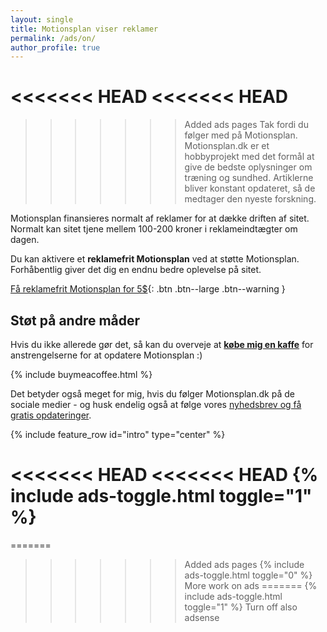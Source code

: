 ```yaml
---
layout: single
title: Motionsplan viser reklamer
permalink: /ads/on/
author_profile: true
---
```


<<<<<<< HEAD
<<<<<<< HEAD
=======
>>>>>>> Added ads pages
Tak fordi du følger med på Motionsplan. Motionsplan.dk er et hobbyprojekt med det formål at give de bedste oplysninger om træning og sundhed. Artiklerne bliver konstant opdateret, så de medtager den nyeste forskning.

Motionsplan finansieres normalt af reklamer for at dække driften af sitet. Normalt kan sitet tjene mellem 100-200 kroner i reklameindtægter om dagen.

Du kan aktivere et **reklamefrit Motionsplan** ved at støtte Motionsplan. Forhåbentlig giver det dig en endnu bedre oplevelse på sitet.

[Få reklamefrit Motionsplan for 5$](https://www.buymeacoffee.com/l/Gi0SBcuPF){: .btn .btn--large .btn--warning }

## Støt på andre måder

Hvis du ikke allerede gør det, så kan du overveje at **[købe mig en kaffe](https://www.buymeacoffee.com/lsolesen/)** for anstrengelserne for at opdatere Motionsplan :)

{% include buymeacoffee.html %}

Det betyder også meget for mig, hvis du følger Motionsplan.dk på de sociale medier - og husk endelig også at følge vores [nyhedsbrev og få gratis opdateringer](/nyhedsbrev/).

{% include feature_row id="intro" type="center" %}

<<<<<<< HEAD
<<<<<<< HEAD
{% include ads-toggle.html toggle="1" %}
=======
=======
>>>>>>> Added ads pages
{% include ads-toggle.html toggle="0" %}
>>>>>>> More work on ads
=======
{% include ads-toggle.html toggle="1" %}
>>>>>>> Turn off also adsense
